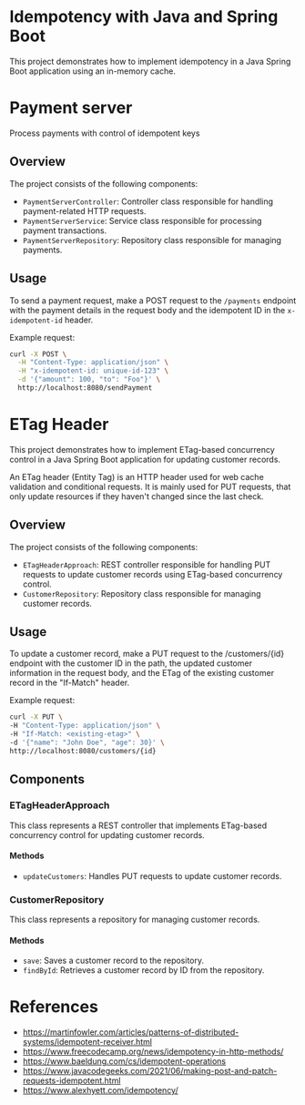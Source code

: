 # Idempotency with Java and Spring Boot

This project demonstrates how to implement idempotency in a Java Spring Boot application using an in-memory cache.

# Payment server

Process payments with control of idempotent keys

## Overview

The project consists of the following components:

- `PaymentServerController`: Controller class responsible for handling payment-related HTTP requests.
- `PaymentServerService`: Service class responsible for processing payment transactions.
- `PaymentServerRepository`: Repository class responsible for managing payments.

## Usage

To send a payment request, make a POST request to the `/payments` endpoint with the payment details in the request body and the idempotent ID in the `x-idempotent-id` header.

Example request:

```bash
curl -X POST \
  -H "Content-Type: application/json" \
  -H "x-idempotent-id: unique-id-123" \
  -d '{"amount": 100, "to": "Foo"}' \
  http://localhost:8080/sendPayment
```

# ETag Header


This project demonstrates how to implement ETag-based concurrency control in a Java Spring Boot application for updating customer records.

An ETag header (Entity Tag) is an HTTP header used for web cache validation and conditional requests. It is mainly used for  PUT requests, that only update resources if they haven't changed since the last check.
## Overview

The project consists of the following components:

- `ETagHeaderApproach`: REST controller responsible for handling PUT requests to update customer records using ETag-based concurrency control.
- `CustomerRepository`: Repository class responsible for managing customer records.

## Usage

To update a customer record, make a PUT request to the /customers/{id} endpoint with the customer ID in the path, the updated customer information in the request body, and the ETag of the existing customer record in the "If-Match" header.

Example request:

```bash
curl -X PUT \
-H "Content-Type: application/json" \
-H "If-Match: <existing-etag>" \
-d '{"name": "John Doe", "age": 30}' \
http://localhost:8080/customers/{id}
```

## Components

### ETagHeaderApproach

This class represents a REST controller that implements ETag-based concurrency control for updating customer records.

#### Methods

- `updateCustomers`: Handles PUT requests to update customer records.

### CustomerRepository

This class represents a repository for managing customer records.

#### Methods

- `save`: Saves a customer record to the repository.
- `findById`: Retrieves a customer record by ID from the repository.

# References

- https://martinfowler.com/articles/patterns-of-distributed-systems/idempotent-receiver.html
- https://www.freecodecamp.org/news/idempotency-in-http-methods/
- https://www.baeldung.com/cs/idempotent-operations
- https://www.javacodegeeks.com/2021/06/making-post-and-patch-requests-idempotent.html
- https://www.alexhyett.com/idempotency/